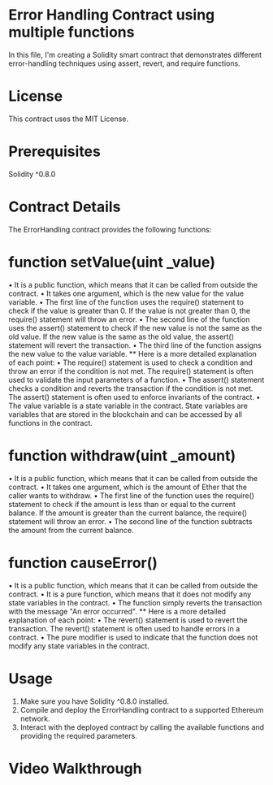 # Error Handling Contract using multiple functions
In this file, I'm creating a Solidity smart contract that demonstrates different error-handling techniques using assert, revert, and require functions.
# License
This contract uses the MIT License.
# Prerequisites
Solidity ^0.8.0
# Contract Details
The ErrorHandling contract provides the following functions:
#  function setValue(uint _value)
• It is a public function, which means that it can be called from outside the contract.
• It takes one argument, which is the new value for the value variable.
• The first line of the function uses the require() statement to check if the value is greater than 0. If the value is not greater than 0, the require() statement will throw an error.
• The second line of the function uses the assert() statement to check if the new value is not the same as the old value. If the new value is the same as the old value, the assert() statement will revert the transaction.
• The third line of the function assigns the new value to the value variable.
** Here is a more detailed explanation of each point:
• The require() statement is used to check a condition and throw an error if the condition is not met. The require() statement is often used to validate the input parameters of a function.
• The assert() statement checks a condition and reverts the transaction if the condition is not met. The assert() statement is often used to enforce invariants of the contract.
• The value variable is a state variable in the contract. State variables are variables that are stored in the blockchain and can be accessed by all functions in the contract.
# function withdraw(uint _amount)
• It is a public function, which means that it can be called from outside the contract.
• It takes one argument, which is the amount of Ether that the caller wants to withdraw.
• The first line of the function uses the require() statement to check if the amount is less than or equal to the current balance. If the amount is greater than the current balance, the require() statement will throw an error.
• The second line of the function subtracts the amount from the current balance.
#  function causeError() 
• It is a public function, which means that it can be called from outside the contract.
• It is a pure function, which means that it does not modify any state variables in the contract.
• The function simply reverts the transaction with the message "An error occurred".
** Here is a more detailed explanation of each point:
• The revert() statement is used to revert the transaction. The revert() statement is often used to handle errors in a contract.
• The pure modifier is used to indicate that the function does not modify any state variables in the contract. 
# Usage
1. Make sure you have Solidity ^0.8.0 installed.
2. Compile and deploy the ErrorHandling contract to a supported Ethereum network.
3. Interact with the deployed contract by calling the available functions and providing the required parameters.
# Video Walkthrough

